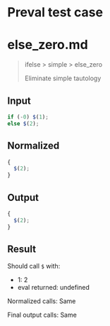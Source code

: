# Preval test case

# else_zero.md

> ifelse > simple > else_zero
>
> Eliminate simple tautology

## Input

`````js filename=intro
if (-0) $(1);
else $(2);
`````

## Normalized

`````js filename=intro
{
  $(2);
}
`````

## Output

`````js filename=intro
{
  $(2);
}
`````

## Result

Should call `$` with:
 - 1: 2
 - eval returned: undefined

Normalized calls: Same

Final output calls: Same
